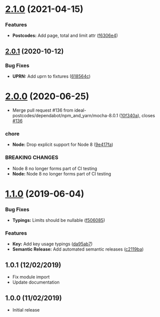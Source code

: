 # [2.1.0](https://github.com/ideal-postcodes/api-typings/compare/2.0.1...2.1.0) (2021-04-15)


### Features

* **Postcodes:** Add page, total and limit attr ([f6306e4](https://github.com/ideal-postcodes/api-typings/commit/f6306e4de79c108c89778c2aa42b05536db3821f))

## [2.0.1](https://github.com/ideal-postcodes/api-typings/compare/2.0.0...2.0.1) (2020-10-12)


### Bug Fixes

* **UPRN:** Add uprn to fixtures ([618564c](https://github.com/ideal-postcodes/api-typings/commit/618564c))

# [2.0.0](https://github.com/ideal-postcodes/api-typings/compare/1.1.0...2.0.0) (2020-06-25)


* Merge pull request #136 from ideal-postcodes/dependabot/npm_and_yarn/mocha-8.0.1 ([10f340a](https://github.com/ideal-postcodes/api-typings/commit/10f340a)), closes [#136](https://github.com/ideal-postcodes/api-typings/issues/136)


### chore

* **Node:** Drop explicit support for Node 8 ([9e417fa](https://github.com/ideal-postcodes/api-typings/commit/9e417fa))


### BREAKING CHANGES

* Node 8 no longer forms part of CI testing
* **Node:** Node 8 no longer forms part of CI testing

# [1.1.0](https://github.com/ideal-postcodes/api-typings/compare/1.0.1...1.1.0) (2019-06-04)


### Bug Fixes

* **Typings:** Limits should be nullable ([f506085](https://github.com/ideal-postcodes/api-typings/commit/f506085))


### Features

* **Key:** Add key usage typings ([da95ab7](https://github.com/ideal-postcodes/api-typings/commit/da95ab7))
* **Semantic Release:** Add automated semantic releases ([c2119ba](https://github.com/ideal-postcodes/api-typings/commit/c2119ba))

## 1.0.1 (12/02/2019)

- Fix module import
- Update documentation

## 1.0.0 (11/02/2019)

- Initial release
